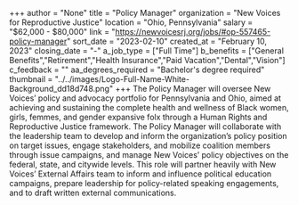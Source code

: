 +++
author = "None"
title = "Policy Manager"
organization = "New Voices for Reproductive Justice"
location = "Ohio, Pennsylvania"
salary = "$62,000 - $80,000"
link = "https://newvoicesrj.org/jobs/#op-557465-policy-manager"
sort_date = "2023-02-10"
created_at = "February 10, 2023"
closing_date = "-"
a_job_type = ["Full Time"]
b_benefits = ["General Benefits","Retirement","Health Insurance","Paid Vacation","Dental","Vision"]
c_feedback = ""
aa_degrees_required = "Bachelor's degree required"
thumbnail = "../../images/Logo-Full-Name-White-Background_dd18d748.png"
+++
The Policy Manager will oversee New Voices’ policy and advocacy portfolio for Pennsylvania and Ohio, aimed at achieving and sustaining the complete health and wellness of Black women, girls, femmes, and gender expansive folx through a Human Rights and Reproductive Justice framework. The Policy Manager will collaborate with the leadership team to develop and inform the organization’s policy position on target issues, engage stakeholders, and mobilize coalition members through issue campaigns, and manage New Voices’  policy objectives on the federal, state, and citywide levels. This role will partner heavily with New Voices’ External Affairs team to inform and influence political education campaigns, prepare leadership for policy-related speaking engagements, and to draft written external communications.